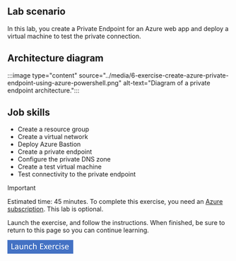 ## Lab scenario

In this lab, you create a Private Endpoint for an Azure web app and deploy a virtual machine to test the private connection.

## Architecture diagram

:::image type="content" source="../media/6-exercise-create-azure-private-endpoint-using-azure-powershell.png" alt-text="Diagram of a private endpoint architecture.":::


## Job skills

- Create a resource group
- Create a virtual network
- Deploy Azure Bastion
- Create a private endpoint
- Configure the private DNS zone
- Create a test virtual machine
- Test connectivity to the private endpoint

> [!IMPORTANT]
> Estimated time: 45 minutes.
> To complete this exercise, you need an [Azure subscription](https://azure.microsoft.com/free/).
> This lab is optional. 

Launch the exercise, and follow the instructions. When finished, be sure to return to this page so you can continue learning.

[![Button to launch exercise.](../media/launch-exercise.png)](/azure/private-link/create-private-endpoint-powershell?tabs=dynamic-ip)





